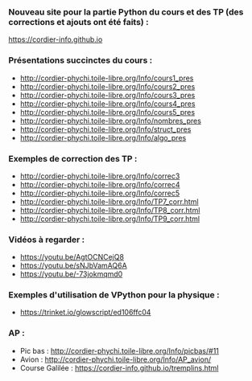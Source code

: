 ### Nouveau site pour la partie Python du cours et des TP (des corrections et ajouts ont été faits) :
https://cordier-info.github.io


### Présentations succinctes du cours :
- http://cordier-phychi.toile-libre.org/Info/cours1_pres
- http://cordier-phychi.toile-libre.org/Info/cours2_pres
- http://cordier-phychi.toile-libre.org/Info/cours3_pres
- http://cordier-phychi.toile-libre.org/Info/cours4_pres
- http://cordier-phychi.toile-libre.org/Info/cours5_pres
- http://cordier-phychi.toile-libre.org/Info/nombres_pres
- http://cordier-phychi.toile-libre.org/Info/struct_pres
- http://cordier-phychi.toile-libre.org/Info/algo_pres

### Exemples de correction des TP :
- http://cordier-phychi.toile-libre.org/Info/correc3
- http://cordier-phychi.toile-libre.org/Info/correc4
- http://cordier-phychi.toile-libre.org/Info/correc5
- http://cordier-phychi.toile-libre.org/Info/TP7_corr.html
- http://cordier-phychi.toile-libre.org/Info/TP8_corr.html
- http://cordier-phychi.toile-libre.org/Info/TP9_corr.html

### Vidéos à regarder :
- https://youtu.be/AgtOCNCejQ8
- https://youtu.be/sNJbVamAQ6A
- https://youtu.be/-73jokmqmd0

### Exemples d'utilisation de VPython pour la physique :
- https://trinket.io/glowscript/ed106ffc04

### AP :
- Pic bas : http://cordier-phychi.toile-libre.org/Info/picbas/#11
- Avion : http://cordier-phychi.toile-libre.org/Info/AP_avion/
- Course Galilée : https://cordier-info.github.io/tremplins.html
